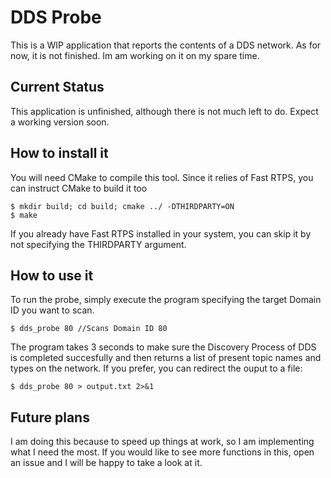 # DDS Probe

This is a WIP application that reports the contents of a DDS network. As for now, it is not finished. Im am working on it on my spare time.

## Current Status

This application is unfinished, although there is not much left to do. Expect a working version soon.

## How to install it

You will need CMake to compile this tool. Since it relies of Fast RTPS, you can instruct CMake to build it too

    $ mkdir build; cd build; cmake ../ -DTHIRDPARTY=ON
    $ make

If you already have Fast RTPS installed in your system, you can skip it by not specifying the THIRDPARTY argument.

## How to use it

To run the probe, simply execute the program specifying the target Domain ID you want to scan.

    $ dds_probe 80 //Scans Domain ID 80

The program takes 3 seconds to make sure the Discovery Process of DDS is completed succesfully and then returns a list of present topic names and types on the network.
If you prefer, you can redirect the ouput to a file:

    $ dds_probe 80 > output.txt 2>&1

## Future plans

I am doing this because to speed up things at work, so I am implementing what I need the most. If you would like to see more functions in this, open an issue and I will be happy to take a look at it.
